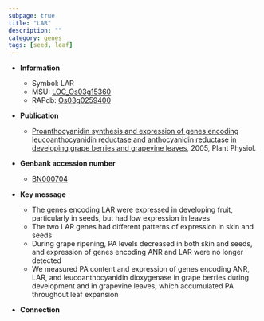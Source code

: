 ```yaml
---
subpage: true
title: "LAR"
description: ""
category: genes
tags: [seed, leaf]
---
```


* **Information**  
    + Symbol: LAR  
    + MSU: [LOC_Os03g15360](http://rice.plantbiology.msu.edu/cgi-bin/ORF_infopage.cgi?orf=LOC_Os03g15360)  
    + RAPdb: [Os03g0259400](http://rapdb.dna.affrc.go.jp/viewer/gbrowse_details/irgsp1?name=Os03g0259400)  

* **Publication**  
    + [Proanthocyanidin synthesis and expression of genes encoding leucoanthocyanidin reductase and anthocyanidin reductase in developing grape berries and grapevine leaves](http://www.ncbi.nlm.nih.gov/pubmed?term=Proanthocyanidin+synthesis+and+expression+of+genes+encoding+leucoanthocyanidin+reductase+and+anthocyanidin+reductase+in+developing+grape+berries+and+grapevine+leaves%5BTitle%5D), 2005, Plant Physiol.

* **Genbank accession number**  
    + [BN000704](http://www.ncbi.nlm.nih.gov/nuccore/BN000704)

* **Key message**  
    + The genes encoding LAR were expressed in developing fruit, particularly in seeds, but had low expression in leaves
    + The two LAR genes had different patterns of expression in skin and seeds
    + During grape ripening, PA levels decreased in both skin and seeds, and expression of genes encoding ANR and LAR were no longer detected
    + We measured PA content and expression of genes encoding ANR, LAR, and leucoanthocyanidin dioxygenase in grape berries during development and in grapevine leaves, which accumulated PA throughout leaf expansion

* **Connection**  



